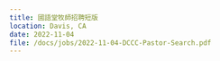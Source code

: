 ```yaml
---
title: 國語堂牧師招聘短版
location: Davis, CA
date: 2022-11-04
file: /docs/jobs/2022-11-04-DCCC-Pastor-Search.pdf
---
```

